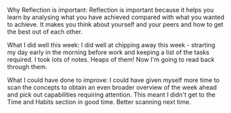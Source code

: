 Why Reflection is important:
Reflection is important because it helps you learn by analysing what you have achieved compared with what you wanted to achieve. It makes you think about yourself and your peers and how to get the best out of each other. 

What I did well this week:
I did well at chipping away this week - strarting my day early in the morning before work and keeping a list of the tasks required. I took lots of notes. Heaps of them! Now I'm going to read back through them. 

What I could have done to improve: 
I could have given myself more time to scan the concepts to obtain an even broader overview of the week ahead and pick out capabilities requiring attention. This meant I didn't get to the Time and Habits section in good time. Better scanning next time. 